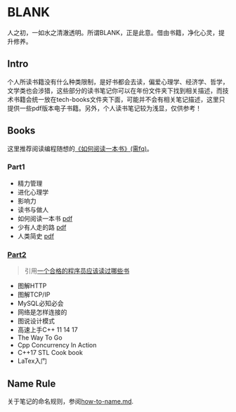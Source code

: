# BLANK


人之初，一如水之清澈透明。所谓BLANK，正是此意。借由书籍，净化心灵，提升修养。


## Intro

个人所读书籍没有什么种类限制，是好书都会去读，偏爱心理学、经济学、哲学，文学类也会涉猎，这些部分的读书笔记你可以在年份文件夹下找到相关描述，而技术书籍会统一放在tech-books文件夹下面，可能并不会有相关笔记描述，这里只提供一些pdf版本电子书籍。另外，个人读书笔记较为浅显，仅供参考！


## Books

这里推荐阅读编程随想的[《如何阅读一本书》(需fq)](https://program-think.blogspot.com/2013/04/how-to-read-book.html)。


### Part1

* 精力管理
* 进化心理学
* 影响力
* 读书与做人
* 如何阅读一本书 [pdf](https://github.com/i0Ek3/BLANK/blob/master/non-tech/%E5%A6%82%E4%BD%95%E9%98%85%E8%AF%BB%E4%B8%80%E6%9C%AC%E4%B9%A6.pdf)
* 少有人走的路 [pdf](https://github.com/i0Ek3/BLANK/blob/master/non-tech/%E5%B0%91%E6%9C%89%E4%BA%BA%E8%B5%B0%E7%9A%84%E8%B7%AF.pdf?1538367315288)
* 人类简史 [pdf](https://github.com/i0Ek3/BLANK/blob/master/non-tech/%E4%BA%BA%E7%B1%BB%E7%AE%80%E5%8F%B2.pdf)



### [Part2](https://github.com/i0Ek3/BLANK/tree/master/tech-books)

> 引用[一个合格的程序员应该读过哪些书](https://www.ezlippi.com/blog/2014/07/qualified-programmer-should-read-what-books.html)

* 图解HTTP
* 图解TCP/IP
* MySQL必知必会
* 网络是怎样连接的 
* 图说设计模式
* 高速上手C++ 11 14 17
* The Way To Go
* Cpp Concurrency In Action
* C++17 STL Cook book
* LaTex入门



## Name Rule

关于笔记的命名规则，参阅[how-to-name.md](https://github.com/i0Ek3/BLANK/blob/master/how-to-name.md).





